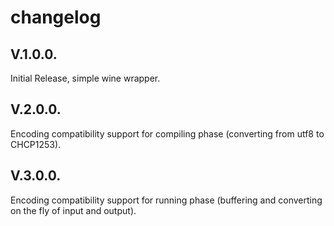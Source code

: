 # changelog

## V.1.0.0.

Initial Release, simple wine wrapper.

## V.2.0.0.

Encoding compatibility support for compiling phase (converting from utf8 to CHCP1253).

## V.3.0.0. 

Encoding compatibility support for running phase (buffering and converting on the fly of input and output).
